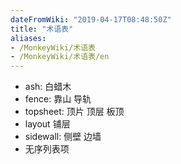 ```yaml
---
dateFromWiki: "2019-04-17T08:48:50Z"
title: "术语表"
aliases:
- /MonkeyWiki/术语表
- /MonkeyWiki/术语表/en
---
```

- ash:  白蜡木
- fence: 靠山 导轨
- topsheet: 顶片 顶层 板顶
- layout 铺层
- sidewall:  侧壁 边墙
- 无序列表项